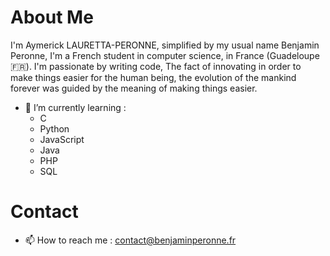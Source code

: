 # About Me
I'm Aymerick LAURETTA-PERONNE, simplified by my usual name Benjamin Peronne, I'm a French student in computer science, in France (Guadeloupe 🇫🇷). I'm passionate by writing code, The fact of innovating in order to make things easier for the human being, the evolution of the mankind forever was guided by the meaning of making things easier.

- 🌱 I’m currently learning :
    - C
    - Python
    - JavaScript
    - Java
    - PHP
    - SQL

# Contact
- 📫 How to reach me : contact@benjaminperonne.fr

<!--
- 🔭 I’m currently working on ...
- 🌱 I’m currently learning ...
- 👯 I’m looking to collaborate on ...
- 🤔 I’m looking for help with ...
- 💬 Ask me about ...
- 📫 How to reach me: ...
- 😄 Pronouns: ...
- ⚡ Fun fact: ...
-->
